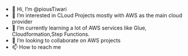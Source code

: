 - 👋 Hi, I’m @piousTiwari
- 👀 I’m interested in CLoud Projects mostly with AWS as the main cloud provider
- 🌱 I’m currently learning  a lot of AWS services like Glue, Cloudformation,Step Functions.
- 💞️ I’m looking to collaborate on AWS projects
- 📫 How to reach me 

<!---
piousTiwari/piousTiwari is a ✨ special ✨ repository because its `README.md` (this file) appears on your GitHub profile.
You can click the Preview link to take a look at your changes.
--->
